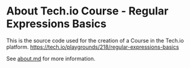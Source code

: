 # About Tech.io Course - Regular Expressions Basics

This is the source code used for the creation of a Course in the Tech.io platform.
https://tech.io/playgrounds/218/regular-expressions-basics

See [about.md](about.md) for more information.
